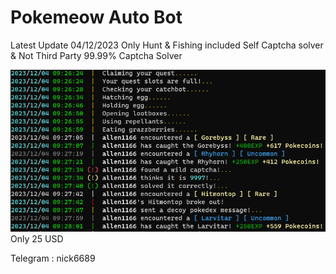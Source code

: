 
# Pokemeow Auto Bot

Latest Update 04/12/2023
Only Hunt & Fishing
included Self Captcha solver & Not Third Party
99.99% Captcha Solver

![App Screenshot](https://github.com/futurecloudtech/Pokemeow-Auto-Bot/blob/main/image.png)
Only 25 USD

Telegram : nick6689
